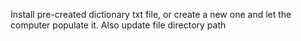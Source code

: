 Install pre-created dictionary txt file, or create a new one and let the computer populate it. Also update file directory path
